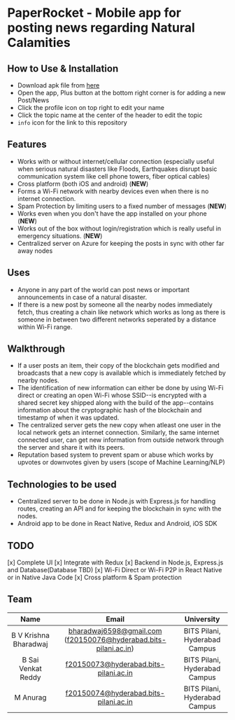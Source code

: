 # PaperRocket - Mobile app for posting news regarding Natural Calamities

## How to Use & Installation
- Download apk file from [here](https://github.com/bharadwajpro/codefundo/releases)
- Open the app, Plus button at the bottom right corner is for adding a new Post/News
- Click the profile icon on top right to edit your name
- Click the topic name at the center of the header to edit the topic
- `info` icon for the link to this repository

## Features
- Works with or without internet/cellular connection (especially useful when serious natural disasters like Floods, Earthquakes disrupt basic communication system like cell phone towers, fiber optical cables)
- Cross platform (both iOS and android) (**NEW**) 
- Forms a Wi-Fi network with nearby devices even when there is no internet connection.
- Spam Protection by limiting users to a fixed number of messages (**NEW**)
- Works even when you don't have the app installed on your phone (**NEW**)
- Works out of the box without login/registration which is really useful in emergency situations. (**NEW**)
- Centralized server on Azure for keeping the posts in sync with other far away nodes

## Uses
- Anyone in any part of the world can post news or important announcements in case of a natural disaster.
- If there is a new post by someone all the nearby nodes immediately fetch, thus creating a chain like network which works as long as there is someone in between two different networks seperated by a distance within Wi-Fi range.

## Walkthrough
- If a user posts an item, their copy of the blockchain gets modified and broadcasts that a new copy is available which is immediately fetched by nearby nodes.
- The identification of new information can either be done by using Wi-Fi direct or creating an open Wi-Fi whose SSID--is encrypted with a shared secret key shipped along with the build of the app--contains information about the cryptographic hash of the blockchain and timestamp of when it was updated.
- The centralized server gets the new copy when atleast one user in the local network gets an internet connection. Similarly, the same internet connected user, can get new information from outside network through the server and share it with its peers.
- Reputation based system to prevent spam or abuse which works by upvotes or downvotes given by users (scope of Machine Learning/NLP)

## Technologies to be used
- Centralized server to be done in Node.js with Express.js for handling routes, creating an API and for keeping the blockchain in sync with the nodes.
- Android app to be done in React Native, Redux and Android, iOS SDK

## TODO
[x] Complete UI
[x] Integrate with Redux
[x] Backend in Node.js, Express.js and Database(Database TBD)
[x] Wi-Fi Direct or Wi-Fi P2P in React Native or in Native Java Code
[x] Cross platform & Spam protection

## Team
|          Name         |                              Email                              |           University          |
|:---------------------:|:---------------------------------------------------------------:|:-----------------------------:|
| B V Krishna Bharadwaj | bharadwaj6598@gmail.com (f20150076@hyderabad.bits-pilani.ac.in) | BITS Pilani, Hyderabad Campus |
|   B Sai Venkat Reddy  |              f20150073@hyderabad.bits-pilani.ac.in              | BITS Pilani, Hyderabad Campus |
|        M Anurag       |              f20150074@hyderabad.bits-pilani.ac.in              | BITS Pilani, Hyderabad Campus |